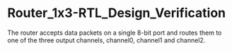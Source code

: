 # Router_1x3-RTL_Design_Verification
The router accepts data packets on a single 8-bit port and routes them to one of the three output channels, channel0, channel1 and channel2.
